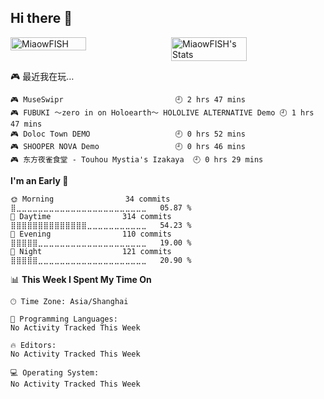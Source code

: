 ## Hi there 👋

<div style="display: flex; justify-content: center;">
  <img src="https://count.getloli.com/@MiaowFISH?name=MiaowFISH&theme=rule34&padding=7&offset=0&align=top&scale=1&pixelated=1&darkmode=auto" alt="MiaowFISH" style="width: 49%; margin-right: 1%;">
  <img src="https://github-readme-stats.vercel.app/api?username=MiaowFISH&theme=vue-dark&show_icons=true&hide_border=true&count_private=false" alt="MiaowFISH's Stats" style="width: 49%; margin-left: 1%;">
</div>

<!--
**MiaowFISH/MiaowFISH** is a ✨ _special_ ✨ repository because its `README.md` (this file) appears on your GitHub profile.

Here are some ideas to get you started:

- 🔭 I’m currently working on ...
- 🌱 I’m currently learning ...
- 👯 I’m looking to collaborate on ...
- 🤔 I’m looking for help with ...
- 💬 Ask me about ...
- 📫 How to reach me: ...
- 😄 Pronouns: ...
- ⚡ Fun fact: ...
-->


<!-- steam-box start -->
🎮 最近我在玩…
```text
🎮 MuseSwipr                         🕘 2 hrs 47 mins
🎮 FUBUKI ～zero in on Holoearth～ HOLOLIVE ALTERNATIVE Demo 🕘 1 hrs 47 mins
🎮 Doloc Town DEMO                   🕘 0 hrs 52 mins
🎮 SHOOPER NOVA Demo                 🕘 0 hrs 46 mins
🎮 东方夜雀食堂 - Touhou Mystia's Izakaya  🕘 0 hrs 29 mins
```
<!-- Powered by https://github.com/YouEclipse/steam-box . -->
<!-- steam-box end -->

<!--START_SECTION:waka-->
**I'm an Early 🐤** 

```text
🌞 Morning                34 commits          ⣿⣀⣀⣀⣀⣀⣀⣀⣀⣀⣀⣀⣀⣀⣀⣀⣀⣀⣀⣀⣀⣀⣀⣀⣀   05.87 % 
🌆 Daytime                314 commits         ⣿⣿⣿⣿⣿⣿⣿⣿⣿⣿⣿⣿⣿⣿⣀⣀⣀⣀⣀⣀⣀⣀⣀⣀⣀   54.23 % 
🌃 Evening                110 commits         ⣿⣿⣿⣿⣿⣀⣀⣀⣀⣀⣀⣀⣀⣀⣀⣀⣀⣀⣀⣀⣀⣀⣀⣀⣀   19.00 % 
🌙 Night                  121 commits         ⣿⣿⣿⣿⣿⣀⣀⣀⣀⣀⣀⣀⣀⣀⣀⣀⣀⣀⣀⣀⣀⣀⣀⣀⣀   20.90 % 
```


📊 **This Week I Spent My Time On** 

```text
🕑︎ Time Zone: Asia/Shanghai

💬 Programming Languages: 
No Activity Tracked This Week

🔥 Editors: 
No Activity Tracked This Week

💻 Operating System: 
No Activity Tracked This Week
```


<!--END_SECTION:waka-->
